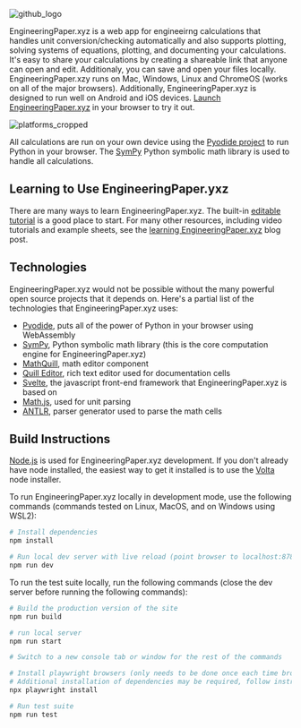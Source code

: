 ![github_logo](https://user-images.githubusercontent.com/6439649/212775436-497386bc-ff12-4d79-a994-057e6bcedb9d.svg)

EngineeringPaper.xyz is a web app for engineeirng calculations that handles unit conversion/checking automatically and also supports plotting, solving systems of equations, plotting, and documenting your calculations. It's easy to share your calculations by creating a shareable link that anyone can open and edit. Additionaly, you can save and open your files locally. EngineeringPaper.xzy runs on Mac, Windows, Linux and ChromeOS (works on all of the major browsers). Additionally, EngineeringPaper.xyz is designed to run well on Android and iOS devices. [Launch EngineeringPaper.xyz](https://EngineeringPaper.xyz) in your browser to try it out.

![platforms_cropped](https://user-images.githubusercontent.com/6439649/212774749-caab6190-7a45-4f04-a31c-ffdb6b6e4b96.png)

All calculations are run on your own device using the [Pyodide project](https://pyodide.org) to run Python in your browser. The 
[SymPy](https://www.sympy.org) Python symbolic math library is used to handle all calculations. 

## Learning to Use EngineeringPaper.yxz
There are many ways to learn EngineeringPaper.xyz. The built-in [editable tutorial](https://engineeringpaper.xyz/CUsUSuwHkHzNyButyCHEng) is a good place to start. For many other resources, including video tutorials and example sheets, see the 
[learning EngineeringPaper.xyz](https://blog.engineeringpaper.xyz/engineeringpaperxyz-tutorial) blog post.

## Technologies
EngineeringPaper.xyz would not be possible without the many powerful open source projects that it depends on. Here's a partial list of the technologies that EngineeringPaper.xyz uses:
* [Pyodide](https://pyodide.org), puts all of the power of Python in your browser using WebAssembly
* [SymPy](https://www.sympy.org), Python symbolic math library (this is the core computation engine for EngineeringPaper.xyz)
* [MathQuill](http://mathquill.com/), math editor component
* [Quill Editor](https://quilljs.com/), rich text editor used for documentation cells
* [Svelte](https://svelte.dev/), the javascript front-end framework that EngineeringPaper.xyz is based on
* [Math.js](https://mathjs.org/), used for unit parsing
* [ANTLR](https://www.antlr.org/), parser generator used to parse the math cells

## Build Instructions
[Node.js](https://nodejs.org) is used for EngineeringPaper.xyz development. If you don't already have node installed, the easiest way to get it installed is to use the [Volta](https://volta.sh/) node installer.

To run EngineeringPaper.xyz locally in development mode, use the following commands (commands tested on Linux, MacOS, and on Windows using WSL2):
``` bash
# Install dependencies
npm install

# Run local dev server with live reload (point browser to localhost:8788)
npm run dev
```
To run the test suite locally, run the following commands (close the dev server before running the following commands):
``` bash
# Build the production version of the site
npm run build

# run local server
npm run start

# Switch to a new console tab or window for the rest of the commands

# Install playwright browsers (only needs to be done once each time browsers need to be updated)
# Additional installation of dependencies may be required, follow instructions
npx playwright install

# Run test suite
npm run test
```
